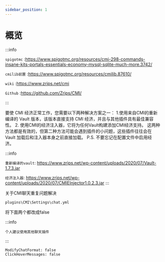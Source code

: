 ```yaml
---
sidebar_position: 1
---
```


# 概览

:::info

`spigotmc` :https://www.spigotmc.org/resources/cmi-298-commands-insane-kits-portals-essentials-economy-mysql-sqlite-much-more.3742/

`cmilib前置` :https://www.spigotmc.org/resources/cmilib.87610/

`wiki` :https://www.zrips.net/cmi

`Github` :https://github.com/Zrips/CMI/

:::

要使 CMI 经济正常工作，您需要以下两种解决方案之一：
1.使用来自CMI的重新编译的 Vault 版本，该版本直接支持 CMI 经济，并且与其他插件具有最佳兼容性。
2. 使用CMI的经济注入器，它将为任何Vault构建添加CMI经济支持。
这两种方法都是有效的，但第二种方法可能会遇到插件的小问题，这些插件往往会在 Vault 加载后和注入器本身之前直接加载。
P.S. 不要忘记在配置文件中启用经济。

:::info

`重新编译的vault`: https://www.zrips.net/wp-content/uploads/2020/07/Vault-1.7.3.jar

`经济注入器`: https://www.zrips.net/wp-content/uploads/2020/07/CMIEInjector1.0.2.3.jar
:::

关于CMI聊天重复问题解决

`plugins\CMI\Settings\chat.yml`

将下面两个都改成false

:::info

`个人建议使用其他聊天插件` 

:::

```
ModifyChatFormat: false
ClickHoverMessages: false
```
